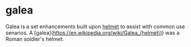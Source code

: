 galea
=====

Galea is a set enhancements built upon [helmet](https://github.com/evilpacket/helmet) to assist with common use senarios. A [galea](https://en.wikipedia.org/wiki/Galea_(helmet\)) was a Roman soldier's helmet.

